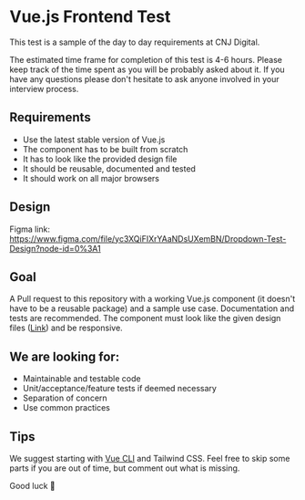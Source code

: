 # Vue.js Frontend Test
This test is a sample of the day to day requirements at CNJ Digital.
  
The estimated time frame for completion of this test is 4-6 hours. Please keep track of the time spent as you will be probably asked about it. If you have any questions please don't hesitate to ask anyone involved in your interview process.

## Requirements
 - Use the latest stable version of Vue.js
 - The component has to be built from scratch
 - It has to look like the provided design file
 - It should be reusable, documented and tested
 - It should work on all major browsers
 
## Design
Figma link: https://www.figma.com/file/yc3XQiFIXrYAaNDsUXemBN/Dropdown-Test-Design?node-id=0%3A1

## Goal
A Pull request to this repository with a working Vue.js component (it doesn't have to be a reusable package) and a sample use case. Documentation and tests are recommended. The component must look like the given design files ([Link](https://www.figma.com/file/yc3XQiFIXrYAaNDsUXemBN/Dropdown-Test-Design?node-id=0%3A1)) and be responsive.

## We are looking for:
 - Maintainable and testable code
 - Unit/acceptance/feature tests if deemed necessary
 - Separation of concern
 - Use common practices

## Tips
We suggest starting with [Vue CLI](https://cli.vuejs.org/) and Tailwind CSS. Feel free to skip some parts if you are out of time, but comment out what is missing.

Good luck 🙂
